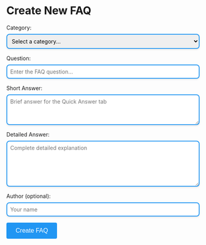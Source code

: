 # Create New FAQ

<form id="faq-form">
  <div style="margin-bottom: 1rem;">
    <label for="category" style="display: block; margin-bottom: 0.5rem;">Category:</label>
    <select id="category" required style="width: 100%; padding: 0.5rem; border: 2px solid #2196F3; border-radius: 8px; box-shadow: 0 2px 4px rgba(0,0,0,0.1); font-size: 14px; font-family: inherit;">
      <option value="">Select a category...</option>
      <option value="Battles, Small and Large">Battles, Small and Large</option>
      <option value="Crews Aboard US WW2 Subs">Crews Aboard US WW2 Subs</option>
      <option value="Hull and Compartments">Hull and Compartments</option>
      <option value="Life Aboard US WW2 Subs">Life Aboard US WW2 Subs</option>
      <option value="Operating US WW2 Subs">Operating US WW2 Subs</option>
      <option value="US WW2 Subs in General">US WW2 Subs in General</option>
    </select>
  </div>

  <div style="margin-bottom: 1rem;">
    <label for="question" style="display: block; margin-bottom: 0.5rem;">Question:</label>
    <input type="text" id="question" required style="width: 100%; padding: 0.5rem; border: 2px solid #2196F3; border-radius: 8px; box-shadow: 0 2px 4px rgba(0,0,0,0.1); font-size: 14px; font-family: inherit;"
           placeholder="Enter the FAQ question...">
  </div>

  <div style="margin-bottom: 1rem;">
    <label for="short_answer" style="display: block; margin-bottom: 0.5rem;">Short Answer:</label>
    <textarea id="short_answer" required style="width: 100%; padding: 0.5rem; height: 80px; border: 2px solid #2196F3; border-radius: 8px; box-shadow: 0 2px 4px rgba(0,0,0,0.1); font-size: 14px; font-family: inherit;"
              placeholder="Brief answer for the Quick Answer tab"></textarea>
  </div>

  <div style="margin-bottom: 1rem;">
    <label for="detailed_answer" style="display: block; margin-bottom: 0.5rem;">Detailed Answer:</label>
    <textarea id="detailed_answer" required style="width: 100%; padding: 0.5rem; height: 120px; border: 2px solid #2196F3; border-radius: 8px; box-shadow: 0 2px 4px rgba(0,0,0,0.1); font-size: 14px; font-family: inherit;"
              placeholder="Complete detailed explanation"></textarea>
  </div>

  <div style="margin-bottom: 1rem;">
    <label for="author" style="display: block; margin-bottom: 0.5rem;">Author (optional):</label>
    <input type="text" id="author" style="width: 100%; padding: 0.5rem; border: 2px solid #2196F3; border-radius: 8px; box-shadow: 0 2px 4px rgba(0,0,0,0.1); font-size: 14px; font-family: inherit;"
           placeholder="Your name">
  </div>

  <!-- Honeypot -->
  <input type="text" id="website" style="position: absolute; left: -9999px;" tabindex="-1">

  <button type="submit" style="background: #2196F3; color: white; border: none; padding: 0.75rem 1.5rem;
                               border-radius: 4px; cursor: pointer; font-size: 1rem;">
    Create FAQ
  </button>
</form>

<div id="status" style="margin-top: 1rem; padding: 1rem; border-radius: 4px; display: none;"></div>

<script>
// Helper functions
function generateFilename(question) {
  return 'Q-' + question
    .replace(/[^a-zA-Z0-9\s-]/g, '')
    .trim()
    .replace(/\s+/g, '-')
    .replace(/-+/g, '-')
    .replace(/^-|-$/g, '')
    .substring(0, 80);
}

function generateMarkdownContent(data) {
  let content = `# ${data.question}\n\n`;
  
  content += '!!! help-feedback ""\n';
  content += '    <a href="/feedback/" data-feedback-link>Click here</a>\n';
  content += '    if you have additional facts, records, or context about U.S. submarine design, production, or wartime operations.\n\n';
  
  content += '<a id="summary"></a>\n';
  content += '=== "Summary"\n\n';
  content += `    ${data.short_answer}\n\n`;
  content += '=== "Detailed Answer"\n\n';
  content += `    ${data.detailed_answer}\n\n`;
  content += '=== "Related Topics"\n\n';
  content += '    \n\n';
  
  return content;
}

// Save GitHub token to localStorage
function saveToken() {
  const tokenInput = document.getElementById('token-input');
  const token = tokenInput.value.trim();
  
  if (!token) {
    alert('Please enter a valid GitHub token');
    return;
  }
  
  if (!token.startsWith('ghp_') && !token.startsWith('github_pat_')) {
    alert('Invalid token format. GitHub tokens should start with "ghp_" or "github_pat_"');
    return;
  }
  
  localStorage.setItem('github_token', token);
  alert('Token saved! You can now create FAQs.');
  
  // Hide the token input and retry the form submission
  const status = document.getElementById('status');
  status.style.display = 'none';
}

// Update category index.md file to include the new FAQ
async function updateCategoryIndex(owner, repo, branch, token, category, filename, question) {
  // URL encode the category name for the API path
  const encodedCategory = encodeURIComponent(category);
  const indexPath = `docs/categories/${encodedCategory}/index.md`;
  
  console.log('Updating category index for category:', category);
  console.log('Encoded category:', encodedCategory);
  console.log('Index path:', indexPath);
  
  try {
    // First, get the current index.md content
    const getUrl = `https://api.github.com/repos/${owner}/${repo}/contents/${indexPath}`;
    console.log('Getting index file from:', getUrl);

    const getResponse = await fetch(getUrl, {
      headers: {
        'Authorization': `token ${token}`,
        'Accept': 'application/vnd.github.v3+json'
      }
    });

    console.log('Get response status:', getResponse.status);

    let currentContent = '';
    let sha = null;
    let fileExists = false;

    if (getResponse.ok) {
      console.log('Index file exists, updating...');
      const indexData = await getResponse.json();
      currentContent = atob(indexData.content);
      sha = indexData.sha;
      fileExists = true;
      console.log('Existing content length:', currentContent.length);
      console.log('File SHA:', sha);
    } else if (getResponse.status === 404) {
      console.log('Index file does not exist, creating new one...');
      // File doesn't exist, create a new one
      currentContent = `# ${category}\n\n## Questions\n\n`;
      fileExists = false;
      console.log('Will create new file with initial content');
    } else {
      const errorText = await getResponse.text();
      console.error('Unexpected response getting index:', getResponse.status, errorText);
      throw new Error(`Failed to get index file: ${getResponse.status} - ${errorText}`);
    }

    // Add the new FAQ entry
    const newEntry = `- [${question}](./${filename})\n`;

    // Find the last bullet point and add after it, or add to the end if no bullets exist
    const lines = currentContent.split('\n');
    let lastBulletIndex = -1;

    // Find the last line that starts with "- ["
    for (let i = lines.length - 1; i >= 0; i--) {
      if (lines[i].trim().match(/^- \[/)) {
        lastBulletIndex = i;
        break;
      }
    }

    let updatedContent;
    if (lastBulletIndex >= 0) {
      // Insert after the last bullet point
      lines.splice(lastBulletIndex + 1, 0, newEntry.trim());
      updatedContent = lines.join('\n');
    } else {
      // No existing bullet points found, add after the description
      // Look for the first blank line after the title and description
      let insertIndex = 2; // Default after title
      for (let i = 2; i < lines.length; i++) {
        if (lines[i].trim() === '') {
          insertIndex = i + 1;
          break;
        }
      }
      lines.splice(insertIndex, 0, '', newEntry.trim());
      updatedContent = lines.join('\n');
    }

    console.log('Updated content length:', updatedContent.length);
    console.log('File exists:', fileExists);
    console.log('SHA value:', sha);

    // Prepare the update request
    const requestBody = {
      message: `Update ${category} index: add ${question}`,
      content: btoa(unescape(encodeURIComponent(updatedContent))),
      branch: branch,
      committer: {
        name: 'FAQ Creator',
        email: 'faq@dieselsubs.com'
      }
    };

    // Include SHA only if file exists (for updates, not creates)
    if (fileExists && sha) {
      requestBody.sha = sha;
      console.log('Including SHA for file update:', sha);
    } else {
      console.log('Creating new file, no SHA needed');
    }

    console.log('Request body structure:', {
      message: requestBody.message,
      contentLength: requestBody.content.length,
      branch: requestBody.branch,
      hasSha: !!requestBody.sha,
      sha: requestBody.sha
    });

    // Update the index file
    const updateResponse = await fetch(getUrl, {
      method: 'PUT',
      headers: {
        'Authorization': `token ${token}`,
        'Content-Type': 'application/json',
        'Accept': 'application/vnd.github.v3+json'
      },
      body: JSON.stringify(requestBody)
    });

    console.log('Update response status:', updateResponse.status);

    if (!updateResponse.ok) {
      const errorData = await updateResponse.text();
      console.error('Update failed:', errorData);

      // Handle specific GitHub Pages build conflicts
      if (errorData.includes('higher priority waiting request for pages')) {
        throw new Error('GitHub Pages is building. Category index will update automatically after the build completes.');
      }

      throw new Error(`Failed to update index: ${updateResponse.status} - ${errorData}`);
    }

    const result = await updateResponse.json();
    console.log('Index update successful:', result);
    return result;

  } catch (error) {
    console.error('Error updating category index:', error);
    throw error;
  }
}

document.getElementById('faq-form').addEventListener('submit', async function(e) {
  e.preventDefault();
  
  const status = document.getElementById('status');
  const button = this.querySelector('button[type="submit"]');
  
  // Show loading state
  button.disabled = true;
  button.textContent = 'Creating...';
  status.style.display = 'block';
  status.style.background = '#e3f2fd';
  status.style.color = '#1976d2';
  status.textContent = 'Preparing FAQ...';
  
  try {
    // Get form data
    const data = {
      category: document.getElementById('category').value,
      question: document.getElementById('question').value,
      short_answer: document.getElementById('short_answer').value,
      detailed_answer: document.getElementById('detailed_answer').value,
      author: document.getElementById('author').value,
      website: document.getElementById('website').value // honeypot
    };

    console.log('Form data:', data);

    // Validate required fields
    if (!data.category || !data.question || !data.short_answer || !data.detailed_answer) {
      throw new Error('Please fill in all required fields');
    }

    // Generate the markdown content and filename
    const content = generateMarkdownContent(data);
    const filename = generateFilename(data.question) + '.md';
    const filePath = `docs/categories/${data.category}/${filename}`;

    console.log('Generated filename:', filename);
    console.log('File path:', filePath);

    // GitHub API configuration
    const owner = 'diesel-subs';
    const repo = 'Diesel-Electric-Submarine-FAQs';
    const branch = 'main';

    // Check for GitHub token
    const githubToken = localStorage.getItem('github_token');

    if (!githubToken) {
      status.style.background = '#fff3cd';
      status.style.color = '#856404';
      status.innerHTML = `
        <strong>GitHub Token Required</strong><br>
        Please set your GitHub Personal Access Token:<br>
        <input type="password" id="token-input" placeholder="ghp_..." style="width: 300px; padding: 0.5rem; margin: 0.5rem 0;">
        <button onclick="saveToken()" style="padding: 0.5rem 1rem; background: #007bff; color: white; border: none; border-radius: 4px;">Save Token</button><br>
        <small>Create a token at: <a href="https://github.com/settings/tokens" target="_blank">GitHub Settings → Developer settings → Personal access tokens</a><br>
        Required permissions: repo (Full control of private repositories)</small>
      `;
      button.disabled = false;
      button.textContent = 'Create FAQ';
      return;
    }

    status.textContent = 'Committing to GitHub...';
    console.log('Using GitHub token (first 10 chars):', githubToken.substring(0, 10) + '...');

    // Base64 encode the content for GitHub API
    const encodedContent = btoa(unescape(encodeURIComponent(content)));
    console.log('Content encoded, length:', encodedContent.length);

    // Check if file already exists first
    const apiUrl = `https://api.github.com/repos/${owner}/${repo}/contents/${filePath}`;
    console.log('Checking if file exists:', apiUrl);

    // First, check if the file already exists
    const checkResponse = await fetch(apiUrl, {
      headers: {
        'Authorization': `token ${githubToken}`,
        'Accept': 'application/vnd.github.v3+json'
      }
    });

    let existingSha = null;
    if (checkResponse.ok) {
      const existingData = await checkResponse.json();
      existingSha = existingData.sha;
      console.log('File already exists, will update with SHA:', existingSha);
    } else if (checkResponse.status === 404) {
      console.log('File does not exist, will create new file');
    } else {
      const errorText = await checkResponse.text();
      console.error('Error checking file existence:', checkResponse.status, errorText);
      throw new Error(`Failed to check file existence: ${checkResponse.status}`);
    }

    // Prepare the request body
    const requestBody = {
      message: `Add FAQ: ${data.question}`,
      content: encodedContent,
      branch: branch,
      committer: {
        name: data.author || 'FAQ Creator',
        email: 'faq@dieselsubs.com'
      }
    };

    // Include SHA only if file already exists
    if (existingSha) {
      requestBody.sha = existingSha;
      console.log('Including SHA for file update');
    } else {
      console.log('Creating new file, no SHA needed');
    }

    console.log('Request body structure:', {
      message: requestBody.message,
      contentLength: requestBody.content.length,
      branch: requestBody.branch,
      hasSha: !!requestBody.sha
    });

    const response = await fetch(apiUrl, {
      method: 'PUT',
      headers: {
        'Authorization': `token ${githubToken}`,
        'Content-Type': 'application/json',
        'Accept': 'application/vnd.github.v3+json'
      },
      body: JSON.stringify(requestBody)
    });

    console.log('GitHub API response status:', response.status);

    if (response.ok) {
      const result = await response.json();
      console.log('Success response:', result);

      // Now update the category index.md file
      status.textContent = 'Updating category index...';

      try {
        await updateCategoryIndex(owner, repo, branch, githubToken, data.category, filename, data.question);
        console.log('Category index updated successfully');
      } catch (indexError) {
        console.warn('Failed to update category index:', indexError);
        // Don't fail the whole operation if index update fails
      }

      // Success
      status.style.background = '#e8f5e8';
      status.style.color = '#2e7d32';
      status.innerHTML = `
        <strong>Success!</strong><br>
        FAQ created and committed to GitHub!<br>
        Category index updated!<br>
        <br>
        <strong>Details:</strong><br>
        File: ${filename}<br>
        Category: ${data.category}<br>
        <br>
        <a href="${result.content.html_url}" target="_blank" style="color: #1976d2;">View file on GitHub</a><br>
        <small>GitHub Pages will rebuild your site automatically (may take a few minutes)</small>
      `;

      // Reset form
      this.reset();

    } else {
      const errorText = await response.text();
      console.error('GitHub API error response:', errorText);

      let errorMessage;

      // Handle specific GitHub Pages build conflicts
      if (errorText.includes('higher priority waiting request for pages')) {
        errorMessage = 'GitHub Pages is currently building. Please wait a moment and try again.';
      } else {
        try {
          const errorData = JSON.parse(errorText);
          errorMessage = errorData.message || `GitHub API error: ${response.status}`;
        } catch {
          errorMessage = `GitHub API error: ${response.status} - ${errorText}`;
        }
      }

      throw new Error(errorMessage);
    }

  } catch (error) {
    console.error('Error creating FAQ:', error);

    // Error
    status.style.background = '#ffebee';
    status.style.color = '#c62828';
    status.textContent = 'Error: ' + error.message;
  } finally {
    // Always reset button state
    button.disabled = false;
    button.textContent = 'Create FAQ';
  }
});
</script>
